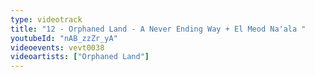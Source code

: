 ```yaml
---
type: videotrack
title: "12 - Orphaned Land - A Never Ending Way + El Meod Na'ala "
youtubeId: "nAB_zzZr_yA"
videoevents: vevt0038
videoartists: ["Orphaned Land"]
---
```

